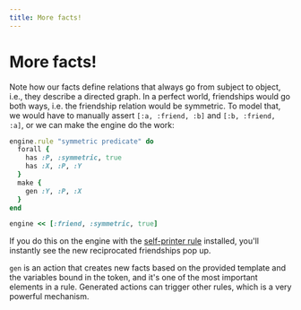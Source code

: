 ```yaml
---
title: More facts!
---
```


# More facts!

Note how our facts define relations that always go from subject to object, i.e., they describe a directed graph. In a perfect world, friendships would go both ways, i.e. the friendship relation would be symmetric. To model that, we would have to manually assert `[:a, :friend, :b]` and `[:b, :friend, :a]`, or we can make the engine do the work:

```ruby
engine.rule "symmetric predicate" do
  forall {
    has :P, :symmetric, true
    has :X, :P, :Y
  }
  make {
    gen :Y, :P, :X
  }
end

engine << [:friend, :symmetric, true]
```

If you do this on the engine with the [self-printer rule](05-taking-an-action.html) installed, you'll instantly see the new reciprocated friendships pop up.

`gen` is an action that creates new facts based on the provided template and the variables bound in the token, and it's one of the most important elements in a rule. Generated actions can trigger other rules, which is a very powerful mechanism.
